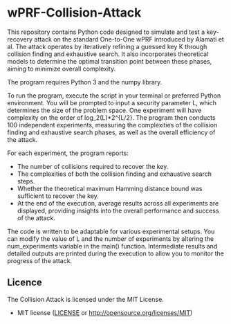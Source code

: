 # wPRF-Collision-Attack

This repository contains Python code designed to simulate and test a key-recovery attack on the standard One-to-One wPRF introduced by Alamati et al. The attack operates by iteratively refining a guessed key K through collision finding and exhaustive search. It also incorporates theoretical models to determine the optimal transition point between these phases, aiming to minimize overall complexity.

The program requires Python 3 and the numpy library.

To run the program, execute the script in your terminal or preferred Python environment. You will be prompted to input a security parameter L, which determines the size of the problem space.  One experiment will have complexity on the order of log_2(L)*2^{L/2}.  The program then conducts 100 independent experiments, measuring the complexities of the collision finding and exhaustive search phases, as well as the overall efficiency of the attack.

For each experiment, the program reports:
- The number of collisions required to recover the key.
- The complexities of both the collision finding and exhaustive search steps.
- Whether the theoretical maximum Hamming distance bound was sufficient to recover the key.
- At the end of the execution, average results across all experiments are displayed, providing insights into the overall performance and success of the attack.
  
The code is written to be adaptable for various experimental setups. You can modify the value of L and the number of experiments by altering the num_experiments variable in the main() function. Intermediate results and detailed outputs are printed during the execution to allow you to monitor the progress of the attack.

## Licence
The Collision Attack is licensed under the MIT License.

* MIT license ([LICENSE](../LICENSE) or http://opensource.org/licenses/MIT)
